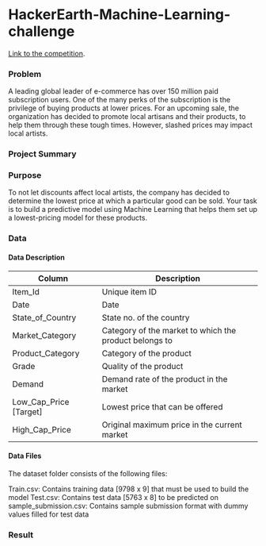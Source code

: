 # HackerEarth-Machine-Learning-challenge

[Link to the competition](https://www.hackerearth.com/challenges/competitive/hackerearth-machine-learning-challenge-predict-the-lowest-price/problems/).

### Problem
A leading global leader of e-commerce has over 150 million paid subscription users. One of the many perks of the subscription is the privilege of buying products at lower prices. For an upcoming sale, the organization has decided to promote local artisans and their products, to help them through these tough times. However, slashed prices may impact local artists.


### Project Summary

### Purpose
To not let discounts affect local artists, the company has decided to determine the lowest price at which a particular good can be sold. Your task is to build a predictive model using Machine Learning that helps them set up a lowest-pricing model for these products.

### Data
#### Data Description
| Column  | Description |
| ------------- | ------------- |
| Item_Id | Unique item ID  |
| Date  | Date  |
| State_of_Country | State no. of the country  |
| Market_Category | Category of the market to which the product belongs to  |
| Product_Category | Category of the product  |
| Grade  | Quality of the product |
| Demand  | Demand rate of the product in the market  |
| Low_Cap_Price [Target]  | Lowest price that can be offered  |
| High_Cap_Price  | Original maximum price in the current market  |

#### Data Files

The dataset folder consists of the following files:

Train.csv: Contains training data [9798 x 9] that must be used to build the model
Test.csv: Contains test data [5763 x 8] to be predicted on
sample_submission.csv: Contains sample submission format with dummy values filled for test data


### Result
